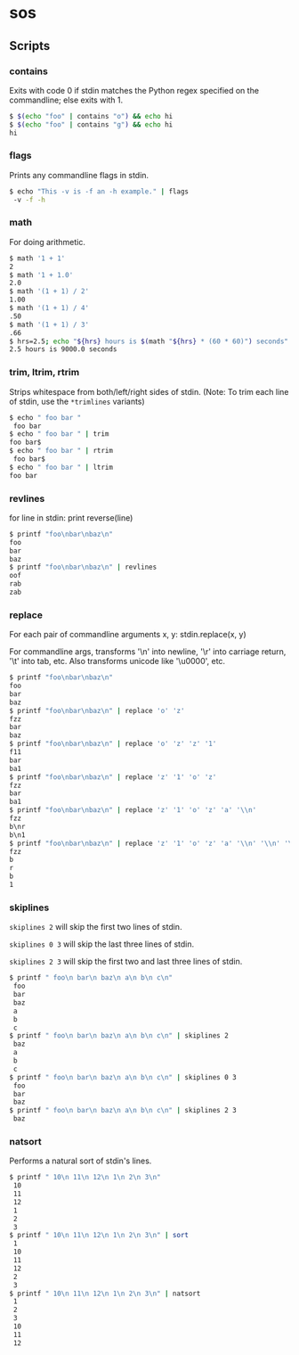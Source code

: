 # sos

## Scripts

### contains

Exits with code 0 if stdin matches the Python regex specified on the
commandline; else exits with 1.

```sh
$ $(echo "foo" | contains "o") && echo hi
$ $(echo "foo" | contains "g") && echo hi
hi
```

### flags

Prints any commandline flags in stdin.

```sh
$ echo "This -v is -f an -h example." | flags
 -v -f -h
```

### math

For doing arithmetic.

```sh
$ math '1 + 1'
2
$ math '1 + 1.0'
2.0
$ math '(1 + 1) / 2'
1.00
$ math '(1 + 1) / 4'
.50
$ math '(1 + 1) / 3'
.66
$ hrs=2.5; echo "${hrs} hours is $(math "${hrs} * (60 * 60)") seconds"
2.5 hours is 9000.0 seconds
```

### trim, ltrim, rtrim

Strips whitespace from both/left/right sides of stdin.
(Note: To trim each line of stdin, use the `*trimlines` variants)

```sh
$ echo " foo bar "
 foo bar 
$ echo " foo bar " | trim
foo bar$ 
$ echo " foo bar " | rtrim
 foo bar$ 
$ echo " foo bar " | ltrim
foo bar 
```

### revlines

for line in stdin:
  print reverse(line)

```sh
$ printf "foo\nbar\nbaz\n"
foo
bar
baz
$ printf "foo\nbar\nbaz\n" | revlines
oof
rab
zab
```

### replace

For each pair of commandline arguments x, y: stdin.replace(x, y)

For commandline args, transforms '\n' into newline, '\r' into carriage
return, '\t' into tab, etc.  Also transforms unicode like '\u0000',
etc.

```sh
$ printf "foo\nbar\nbaz\n"
foo
bar
baz
$ printf "foo\nbar\nbaz\n" | replace 'o' 'z'
fzz
bar
baz
$ printf "foo\nbar\nbaz\n" | replace 'o' 'z' 'z' '1'
f11
bar
ba1
$ printf "foo\nbar\nbaz\n" | replace 'z' '1' 'o' 'z'
fzz
bar
ba1
$ printf "foo\nbar\nbaz\n" | replace 'z' '1' 'o' 'z' 'a' '\\n'
fzz
b\nr
b\n1
$ printf "foo\nbar\nbaz\n" | replace 'z' '1' 'o' 'z' 'a' '\\n' '\\n' '\n'
fzz
b
r
b
1
```

### skiplines

`skiplines 2` will skip the first two lines of stdin.

`skiplines 0 3` will skip the last three lines of stdin.

`skiplines 2 3` will skip the first two and last three lines of stdin.

```sh
$ printf " foo\n bar\n baz\n a\n b\n c\n"
 foo
 bar
 baz
 a
 b
 c
$ printf " foo\n bar\n baz\n a\n b\n c\n" | skiplines 2
 baz
 a
 b
 c
$ printf " foo\n bar\n baz\n a\n b\n c\n" | skiplines 0 3
 foo
 bar
 baz
$ printf " foo\n bar\n baz\n a\n b\n c\n" | skiplines 2 3
 baz
```


### natsort

Performs a natural sort of stdin's lines.

```sh
$ printf " 10\n 11\n 12\n 1\n 2\n 3\n"
 10
 11
 12
 1
 2
 3
$ printf " 10\n 11\n 12\n 1\n 2\n 3\n" | sort
 1
 10
 11
 12
 2
 3
$ printf " 10\n 11\n 12\n 1\n 2\n 3\n" | natsort
 1
 2
 3
 10
 11
 12
```


